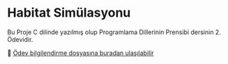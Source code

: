# Habitat Simülasyonu

Bu Proje C dilinde yazılmış olup Programlama Dillerinin Prensibi dersinin 2. Ödevidir.

📄 [Ödev bilgilendirme dosyasına buradan ulaşılabilir](OdevBilgilendirme.pdf)